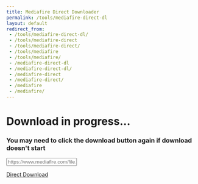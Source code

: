 ```yaml
---
title: Mediafire Direct Downloader
permalink: /tools/mediafire-direct-dl
layout: default
redirect_from:
 - /tools/mediafire-direct-dl/
 - /tools/mediafire-direct
 - /tools/mediafire-direct/
 - /tools/mediafire
 - /tools/mediafire/
 - /mediafire-direct-dl
 - /mediafire-direct-dl/
 - /mediafire-direct
 - /mediafire-direct/
 - /mediafire
 - /mediafire/
---
```



<!-- <link rel="stylesheet" href="/static/css/mediafire1.css"> -->
<script src="/static/js/mediafire.js"></script>
<!-- <link rel="stylesheet" href="/static/css/mediafire2.css"> -->

<h1>Download in progress...</h1>
<h3>You may need to click the download button again if download doesn't start</h3>


<input type="text" id="mediafire-url" autocomplete="off" spellcheck="false" placeholder="https://www.mediafire.com/file/abcde1234567890/file" aria-live="polite">
        
<p id="new-url" style="display:none;">You can use the link below on other websites for a direct download:<br>
<span id="mediafire-new-url"></span>
</p>

<p id="mediafire-dl-p"><a href="#" onclick="attemptDownloadRedirect();" id="mediafire-dl-btn" class="button green disable">Direct Download</a></p>

<div id="invalid-url" style="display:none;"><span style="color: red">Invalid URL or identifier, please make sure your Mediafire URL or identifier is in one of the following formats:</span><br>
    <ul style="color: lightslategray">
    <li>
        <span class="required">[download-identifier]</span>
    </li>
    <li>
        <span style="border-radius: 2px; border: 2px solid yellow; padding: 0.25em; margin: 0 0.125em;">http(s)://</span><span style="border-radius: 2px; border: 2px solid yellow; padding: 0.25em; margin: 0 0.125em;">www.</span><span class="required">mediafire.com/?[download-identifier]</span>
    </li>
    <li>
        <span style="border-radius: 2px; border: 2px solid yellow; padding: 0.25em; margin: 0 0.125em;">http(s)://</span><span style="border-radius: 2px; border: 2px solid yellow; padding: 0.25em; margin: 0 0.125em;">www.</span><span class="required">mediafire.com/view/[download-identifier]</span><span style="border-radius: 2px; border: 2px solid yellow; padding: 0.25em; margin: 0 0.125em;">/[file-name.extension]</span><span style="border-radius: 2px; border: 2px solid yellow; padding: 0.25em; margin: 0 0.125em;">/file</span>
    </li>
    <li>
        <span style="border-radius: 2px; border: 2px solid yellow; padding: 0.25em; margin: 0 0.125em;">http(s)://</span><span style="border-radius: 2px; border: 2px solid yellow; padding: 0.25em; margin: 0 0.125em;">www.</span><span class="required">mediafire.com/file/[download-identifier]</span><span style="border-radius: 2px; border: 2px solid yellow; padding: 0.25em; margin: 0 0.125em;">/[file-name.extension]</span><span style="border-radius: 2px; border: 2px solid yellow; padding: 0.25em; margin: 0 0.125em;">/file</span>
    </li>
    <li>
        <span style="border-radius: 2px; border: 2px solid yellow; padding: 0.25em; margin: 0 0.125em;">http(s)://</span><span style="border-radius: 2px; border: 2px solid yellow; padding: 0.25em; margin: 0 0.125em;">www.</span><span class="required">mediafire.com/download/[download-identifier]</span><span style="border-radius: 2px; border: 2px solid yellow; padding: 0.25em; margin: 0 0.125em;">/[file-name.extension]</span><span style="border-radius: 2px; border: 2px solid yellow; padding: 0.25em; margin: 0 0.125em;">/file</span>
    </li>
    </ul>
<span style="text-decoration: underline">Key:</span><br>
<span class="optional-key">&nbsp;&nbsp;</span> = Optional<br>
<span class="required-key">&nbsp;&nbsp;</span> = Required<br>
<br>
<span style="color: dimgray;">* Note: Folder downloads are not supported.</span>
</div>

<p id="invalid-page" style="display:none;"><span style="color: red">Invalid page, please make sure the Mediafire download is real and hasn't been taken down.</span></p>
</div>
<!-- </section> -->

